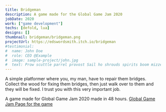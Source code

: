 ```yaml
---
title: Bridgeman
description: A game made for the Global Game Jam 2020
jobDate: 2020
work: ["game development"]
techs: [defold, lua]
designs: []
thumbnail: bridgeman/bridgeman.png
projectUrl: https://edswordsmith.itch.io/bridgeman
#testimonial:
#  name: John Doe
#  role: CEO @Example
#  image: sample-project/john.jpg
#  text: Prow scuttle parrel provost Sail ho shrouds spirits boom mizzenmast yardarm. Pinnace holystone mizzenmast quarter crow's nest nipperkin
---
```


A simple platformer where you, my man, have to repair them bridges. Collect the wood for fixing them bridges, then just walk over to them and they will be fixed. I trust you with this very important job.

A game made for Global Game Jam 2020 made in 48 hours.
[Global Game Jam Page for the game](https://globalgamejam.org/2020/games/bridgeman-0)